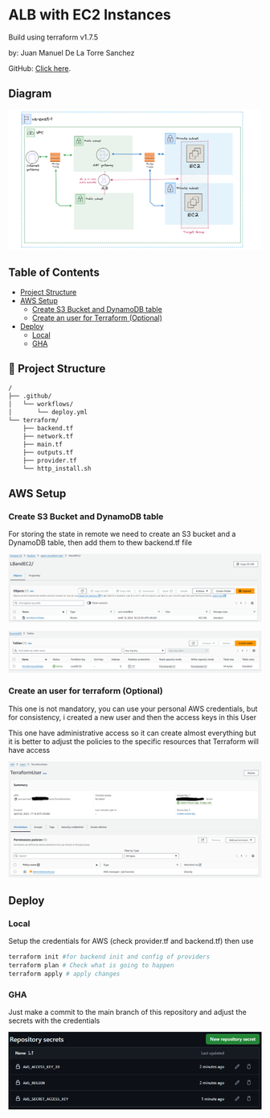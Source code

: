 # ALB with EC2 Instances

Build using terraform v1.7.5

by: Juan Manuel De La Torre Sanchez

GitHub: [Click here](https://github.com/JM-delatorre/LBandEC2).



## Diagram

![Architecture](./Images/arch.png)

## Table of Contents
- [Project Structure](#project-structure)
- [AWS Setup](#aws-setup)
    - [Create S3 Bucket and DynamoDB table](#create-s3-bucket-and-dynamodb-table)
    - [Create an user for Terraform (Optional)](#create-an-user-for-terraform-optional)
- [Deploy](#deploy)
    - [Local](#local)
    - [GHA](#gha)

## 🚀 Project Structure

```text
/
├── .github/
│   └── workflows/
│       └── deploy.yml
└── terraform/
    ├── backend.tf
    ├── network.tf
    ├── main.tf
    ├── outputs.tf
    ├── provider.tf
    └── http_install.sh
```

## AWS Setup

### Create S3 Bucket and DynamoDB table

For storing the state in remote we need to create an S3 bucket and a DynamoDB table, then add them to thew backend.tf file

![Bucket](./Images/bucket.png)

![DynamoTable](./Images/dynamo.png)

### Create an user for terraform (Optional)

This one is not mandatory, you can use your personal AWS credentials, but for consistency, i created a new user and then the access keys in this User

This one have administrative access so it can create almost everything but it is better to adjust the policies to the specific resources that Terraform will have access

![User](./Images/user.png)

## Deploy

### Local

Setup the credentials for AWS (check provider.tf and backend.tf) then use 

```sh
terraform init #for backend init and config of providers
terraform plan # Check what is going to happen
terraform apply # apply changes
```

### GHA

Just make a commit to the main branch of this repository and adjust the secrets with the credentials 

![Secrets](./Images/secrets.png)

